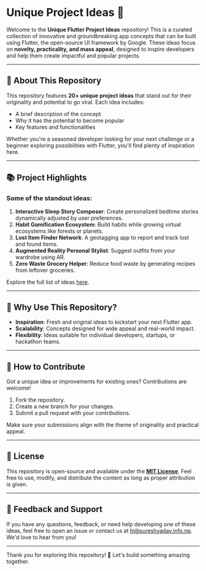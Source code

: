 # Unique Project Ideas 🚀

Welcome to the **Unique Flutter Project Ideas** repository! This is a curated collection of innovative and groundbreaking app concepts that can be built using Flutter, the open-source UI framework by Google. These ideas focus on **novelty, practicality, and mass appeal**, designed to inspire developers and help them create impactful and popular projects.

---

## 🌟 About This Repository

This repository features **20+ unique project ideas** that stand out for their originality and potential to go viral. Each idea includes:  
- A brief description of the concept  
- Why it has the potential to become popular  
- Key features and functionalities  

Whether you're a seasoned developer looking for your next challenge or a beginner exploring possibilities with Flutter, you'll find plenty of inspiration here.

---

## 📚 Project Highlights

### Some of the standout ideas:
1. **Interactive Sleep Story Composer**: Create personalized bedtime stories dynamically adjusted by user preferences.  
2. **Habit Gamification Ecosystem**: Build habits while growing virtual ecosystems like forests or planets.  
3. **Lost Item Finder Network**: A geotagging app to report and track lost and found items.  
4. **Augmented Reality Personal Stylist**: Suggest outfits from your wardrobe using AR.  
5. **Zero Waste Grocery Helper**: Reduce food waste by generating recipes from leftover groceries.

Explore the full list of ideas [here](https://github.com/0sureshyadav0/Top-20-Project-Ideas/blob/main/PROJECTS.md).

---

## 🤔 Why Use This Repository?

- **Inspiration**: Fresh and original ideas to kickstart your next Flutter app.  
- **Scalability**: Concepts designed for wide appeal and real-world impact.  
- **Flexibility**: Ideas suitable for individual developers, startups, or hackathon teams.  

---

## 🌱 How to Contribute

Got a unique idea or improvements for existing ones? Contributions are welcome!  
1. Fork the repository.  
2. Create a new branch for your changes.  
3. Submit a pull request with your contributions.  

Make sure your submissions align with the theme of originality and practical appeal.

---

## 📄 License

This repository is open-source and available under the [**MIT License**](https://github.com/0sureshyadav0/Top-20-Project-Ideas/blob/main/LICENSE.txt). Feel free to use, modify, and distribute the content as long as proper attribution is given.

---

## 💬 Feedback and Support

If you have any questions, feedback, or need help developing one of these ideas, feel free to open an issue or contact us at [hi@sureshyadav.info.np](mailto:hi@sureshyadav.info.np?subject=Feedback%20on%20Flutter%20Project%20Ideas&body=Hi%20Team,%0A%0AI%20wanted%20to%20share%20the%20following%20feedback%20or%20idea:%0A%0A). We'd love to hear from you!

---

Thank you for exploring this repository! 🌟 Let's build something amazing together.
